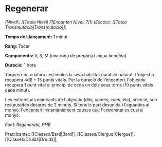 # Regenerar

*(Nivell:: [[Taula Nivell 7|Encanteri Nivell 7]]) (Escola:: [[Taula Transmutació|Transmutació]])*

**Temps de Llançament:** 1 minut

**Rang:** Tocar

**Components:** V, S, M (una roda de pregària i aigua beneïda)

**Duració:** 1 hora

Toques una criatura i estimules la seva habilitat curativa natural. L'objectiu recupera 4d8 + 15 punts vitals. Per la duració de l'encanteri, l'objectiu recupera 1 punt vital al principi de cada un dels seus torns (10 punts vitals cada minut).

Les extremitats mancants de l'objectiu (dits, cames, cues, etc), si en té, son restaurades després de 2 minuts. Si tens la part desunida i l'aguantes al monyó, l'encanteri instantàniament causes que l'extremitat es cusi al monyó.


*Font: Regenerate, PHB*



Practicants:: [[Classes/Bard|Bard]], [[Classes/Clergue|Clergue]], [[Classes/Druida|Druida]],